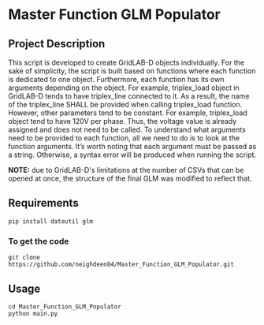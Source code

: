 # Master Function GLM Populator

## Project Description
This script is developed to create GridLAB-D objects individually. For the sake of simplicity, the script is built based on functions where each function is dedicated to one object. Furthermore, each function has its own arguments depending on the object. For example, triplex_load object in GridLAB-D tends to have triplex_line connected to it. As a result, the name of the triplex_line SHALL be provided when calling triplex_load function. However, other parameters tend to be constant. For example, triplex_load object tend to have 120V per phase. Thus, the voltage value is already assigned and does not need to be called. To understand what arguments need to be provided to each function, all we need to do is to look at the function arguments. It’s worth noting that each argument must be passed as a string. Otherwise, a syntax error will be produced when running the script.

**NOTE:** due to GridLAB-D's limitations at the number of CSVs that can be opened at once, the structure of the final GLM was modified to reflect that. 


## Requirements
```
pip install dateutil glm
```

### To get the code
```
git clone https://github.com/neighdeen84/Master_Function_GLM_Populator.git
```


## Usage
```
cd Master_Function_GLM_Populator
python main.py
```
